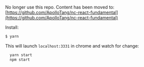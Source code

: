 No longer use this repo. Content has been moved to: 
[https://github.com/ApolloTang/nc-react-fundamental](https://github.com/ApolloTang/nc-react-fundamental)

Install:

```bash
$ yarn
```


This will launch `localhost:3331` in chrome and watch for change:

```bash
  yarn start
  npm start
```











